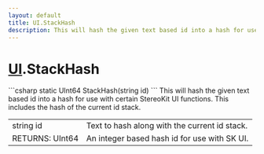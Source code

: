 ```yaml
---
layout: default
title: UI.StackHash
description: This will hash the given text based id into a hash for use with certain StereoKit UI functions. This includes the hash of the current id stack.
---
```

# [UI]({{site.url}}/Pages/StereoKit/UI.html).StackHash

<div class='signature' markdown='1'>
```csharp
static UInt64 StackHash(string id)
```
This will hash the given text based id into a hash for use
with certain StereoKit UI functions. This includes the hash of the
current id stack.
</div>

|  |  |
|--|--|
|string id|Text to hash along with the current id stack.|
|RETURNS: UInt64|An integer based hash id for use with SK UI.|




